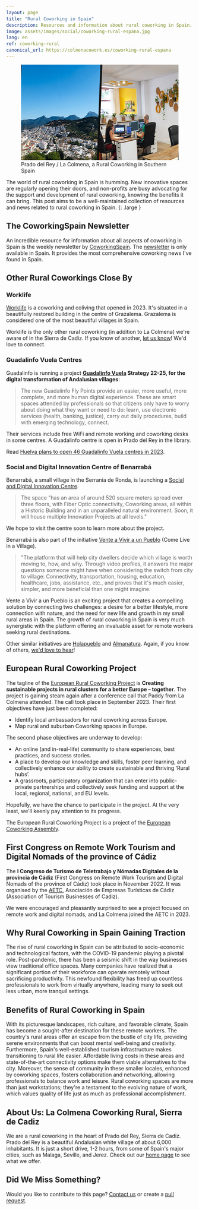 ```yaml
---
layout: page
title: "Rural Coworking in Spain"
description: Resources and information about rural coworking in Spain.
image: assets/images/social/coworking-rural-espana.jpg
lang: en
ref: coworking-rural
canonical_url: https://colmenacowork.es/coworking-rural-espana
---
```


<figure>
  <img
    src="/assets/images/rural-coworking-spain.jpg"
    srcset="/assets/images/rural-coworking-spain@2x.jpg 2x"
    alt="Collage of a beautiful Spanish white village and a rural coworking space"
    height="257"
    width="568"
    loading="lazy"
  />
  <figcaption>Prado del Rey / La Colmena, a Rural Coworking in Southern Spain</figcaption>
</figure>

The world of rural coworking in Spain is humming. New innovative spaces are regularly opening their doors, and non-profits are busy advocating for the support and development of rural coworking, knowing the benefits it can bring. This post aims to be a well-maintained collection of resources and news related to rural coworking in Spain.
{: .large }

<!--more-->

## The CoworkingSpain Newsletter

An incredible resource for information about all aspects of coworking in Spain is the weekly newsletter by [CoworkingSpain](https://coworkingspain.es/en). The [newsletter](https://landing.mailerlite.com/webforms/landing/s7g6n6) is only available in Spain. It provides the most comprehensive coworking news I've found in Spain.

## Other Rural Coworkings Close By

### Worklife

[Worklife](https://www.worklifecoliving.com/) is a coworking and coliving that opened in 2023. It's situated in a beautifully restored building in the centre of Grazalema. Grazalema is considered one of the most beautiful villages in Spain.

Worklife is the only other rural coworking (in addition to La Colmena) we're aware of in the Sierra de Cadiz. If you know of another, [let us know](/contact)! We'd love to connect.

### Guadalinfo Vuela Centres

Guadalinfo is running a project **[Guadalinfo Vuela](https://vuela.guadalinfo.es/) Strategy 22-25, for the digital transformation of Andalusian villages**:

> The new Guadalinfo Fly Points provide an easier, more useful, more complete, and more human digital experience. These are smart spaces attended by professionals so that citizens only have to worry about doing what they want or need to do: learn, use electronic services (health, banking, justice), carry out daily procedures, build with emerging technology, connect.

Their services include free WiFi and remote working and coworking desks in some centres. A Guadalinfo centre is open in Prado del Rey in the library.

Read [Huelva plans to open 46 Guadalinfo Vuela centres in 2023](https://www.huelvahoy.com/articulo/huelva/antonio-sanz-visita-diputacion-huelva-donde-mantendra-reunion-trabajo-presidente-david-toscano/20230915113219281401.html).

### Social and Digital Innovation Centre of Benarrabá

Benarrabá, a small village in the Serrania de Ronda, is launching a [Social and Digital Innovation Centre](https://www.benarraba.es/14228/centro-de-innovacion-social-y-digital-de-benarraba).

> The space "has an area of around 520 square meters spread over three floors, with Fiber Optic connectivity, Coworking areas, all within a Historic Building and in an unparalleled natural environment. Soon, it will house multiple Innovation Projects at all levels."

We hope to visit the centre soon to learn more about the project.

Benarrabá is also part of the initiative [Vente a Vivir a un Pueblo](https://venteaviviraunpueblo.com/pueblo/benarraba/) (Come Live in a Village).

> "The platform that will help city dwellers decide which village is worth moving to, how, and why. Through video profiles, it answers the major questions someone might have when considering the switch from city to village: Connectivity, transportation, housing, education, healthcare, jobs, assistance, etc., and proves that it's much easier, simpler, and more beneficial than one might imagine.

Vente a Vivir a un Pueblo is an exciting project that creates a compelling solution by connecting two challenges: a desire for a better lifestyle, more connection with nature, and the need for new life and growth in my small rural areas in Spain. The growth of rural coworking in Spain is very much synergistic with the platform offering an invaluable asset for remote workers seeking rural destinations.

Other similar initiatives are [Holapueblo](https://holapueblo.com/) and [Almanatura](https://almanatura.com/). Again, if you know of others, [we'd love to hear](/contact)!

## European Rural Coworking Project

The tagline of the [European Rural Coworking Project](https://coworkingassembly.eu/rural-coworking/) is **Creating sustainable projects in rural clusters for a better Europe – together**. The project is gaining steam again after a conference call that Paddy from La Colmena attended. The call took place in September 2023. Their first objectives have just been completed:

- Identify local ambassadors for rural coworking across Europe.
- Map rural and suburban Coworking spaces in Europe.

The second phase objectives are underway to develop:

- An online (and in-real-life) community to share experiences, best practices, and success stories.
- A place to develop our knowledge and skills, foster peer learning, and collectively enhance our ability to create sustainable and thriving ‘Rural hubs’.
- A grassroots, participatory organization that can enter into public-private partnerships and collectively seek funding and support at the local, regional, national, and EU levels.

Hopefully, we have the chance to participate in the project. At the very least, we'll keenly pay attention to its progress.

The European Rural Coworking Project is a project of the [European Coworking Assembly](https://coworkingassembly.eu/).

## First Congress on Remote Work Tourism and Digital Nomads of the province of Cádiz

The **I Congreso de Turismo de Teletrabajo y Nómadas Digitales de la provincia de Cádiz** (First Congress on Remote Work Tourism and Digital Nomads of the province of Cádiz) took place in November 2022. It was organised by the [AETC](https://aetcadiz.com/), Asociación de Empresas Turísticas de Cádiz (Association of Tourism Businesses of Cadiz).

We were encouraged and pleasantly surprised to see a project focused on remote work and digital nomads, and La Colmena joined the AETC in 2023.

## Why Rural Coworking in Spain Gaining Traction

The rise of rural coworking in Spain can be attributed to socio-economic and technological factors, with the COVID-19 pandemic playing a pivotal role. Post-pandemic, there has been a seismic shift in the way businesses view traditional office spaces. Many companies have realized that a significant portion of their workforce can operate remotely without sacrificing productivity. This newfound flexibility has freed up countless professionals to work from virtually anywhere, leading many to seek out less urban, more tranquil settings.

## Benefits of Rural Coworking in Spain

With its picturesque landscapes, rich culture, and favorable climate, Spain has become a sought-after destination for these remote workers. The country's rural areas offer an escape from the bustle of city life, providing serene environments that can boost mental well-being and creativity. Furthermore, Spain's well-established tourism infrastructure makes transitioning to rural life easier. Affordable living costs in these areas and state-of-the-art connectivity options make them viable alternatives to the city. Moreover, the sense of community in these smaller locales, enhanced by coworking spaces, fosters collaboration and networking, allowing professionals to balance work and leisure. Rural coworking spaces are more than just workstations; they're a testament to the evolving nature of work, which values quality of life just as much as professional accomplishment.

## About Us: La Colmena Coworking Rural, Sierra de Cadiz

We are a rural coworking in the heart of Prado del Rey, Sierra de Cadiz. Prado del Rey is a beautiful Andalusian white village of about 6,000 inhabitants. It is just a short drive, 1-2 hours, from some of Spain's major cities, such as Malaga, Seville, and Jerez. Check out our [home page](https://colmenacowork.es/en/) to see what we offer.

## Did We Miss Something?

Would you like to contribute to this page? [Contact us](/contact) or create a [pull request](https://github.com/paddyohanlon/colmenacowork).
